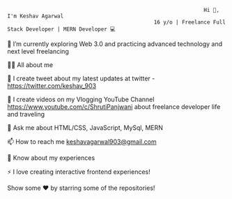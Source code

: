                                                                    Hi 👋, I'm Keshav Agarwal
                                                   16 y/o | Freelance Full Stack Developer | MERN Developer 💻




🌱 I’m currently exploring Web 3.0 and practicing advanced technology and next level freelancing

👨‍💻 All about me 

📝 I create tweet about my latest updates at twitter - https://twitter.com/keshav_903

📝 I create videos on my Vlogging YouTube Channel https://www.youtube.com/c/ShrutiPanjwani about freelance developer life and traveling

💬 Ask me about HTML/CSS, JavaScript, MySql, MERN

📫 How to reach me keshavagarwal903@gmail.com

📄 Know about my experiences 

⚡ I love creating interactive frontend experiences!

Show some ❤️ by starring some of the repositories!

<!---
KeshavAgarwal903/KeshavAgarwal903 is a ✨ special ✨ repository because its `README.md` (this file) appears on your GitHub profile.
You can click the Preview link to take a look at your changes.
--->
